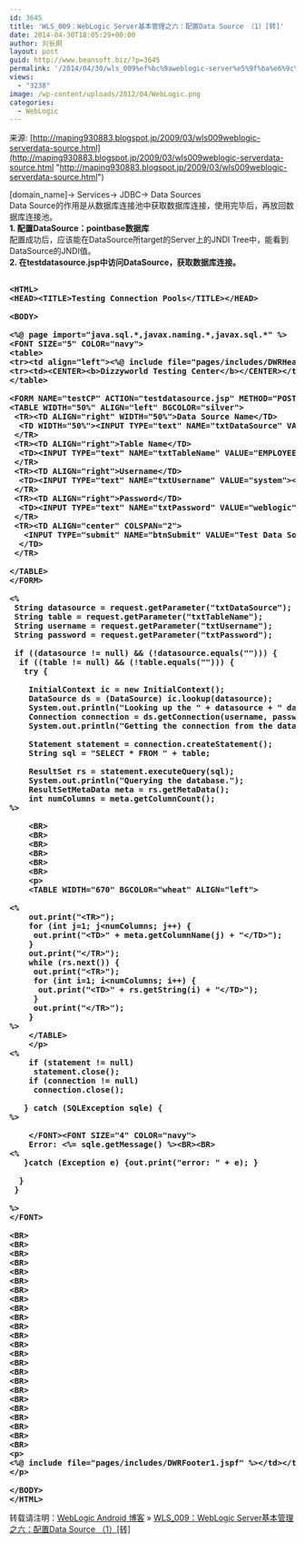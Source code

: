 ```yaml
---
id: 3645
title: 'WLS_009：WebLogic Server基本管理之六：配置Data Source （1）[转]'
date: 2014-04-30T18:05:29+00:00
author: 刘长炯
layout: post
guid: http://www.beansoft.biz/?p=3645
permalink: '/2014/04/30/wls_009%ef%bc%9aweblogic-server%e5%9f%ba%e6%9c%ac%e7%ae%a1%e7%90%86%e4%b9%8b%e5%85%ad%ef%bc%9a%e9%85%8d%e7%bd%aedata-source-%ef%bc%881%ef%bc%89%e8%bd%ac/'
views:
  - "3238"
image: /wp-content/uploads/2012/04/WebLogic.png
categories:
  - WebLogic
---
```

来源: [http://maping930883.blogspot.jp/2009/03/wls009weblogic-serverdata-source.html](http://maping930883.blogspot.jp/2009/03/wls009weblogic-serverdata-source.html "http://maping930883.blogspot.jp/2009/03/wls009weblogic-serverdata-source.html")

[domain_name]-> Services-> JDBC-> Data Sources   
Data Source的作用是从数据库连接池中获取数据库连接，使用完毕后，再放回数据库连接池。   
[<img border="0" alt="" src="http://2.bp.blogspot.com/-rlCMasDSiJA/TtwV4W8ec4I/AAAAAAAACQ8/guxx9seWaY0/s400/WLS_Admin_DS.gif" />](http://2.bp.blogspot.com/-rlCMasDSiJA/TtwV4W8ec4I/AAAAAAAACQ8/guxx9seWaY0/s1600/WLS_Admin_DS.gif)   
**1. 配置DataSource：pointbase数据库**   
[<img border="0" alt="" src="http://4.bp.blogspot.com/-wM5ZRyMxxnM/TggednNbZ0I/AAAAAAAABYs/VEdMedcXKwg/s400/WLS_Admin_DS_1.gif" />](http://4.bp.blogspot.com/-wM5ZRyMxxnM/TggednNbZ0I/AAAAAAAABYs/VEdMedcXKwg/s1600/WLS_Admin_DS_1.gif)   
[<img border="0" alt="" src="http://3.bp.blogspot.com/-LdXQk_IBkL0/Tggeh0lh69I/AAAAAAAABY0/9jVRJ0oqGw4/s400/WLS_Admin_DS_2.gif" />](http://3.bp.blogspot.com/-LdXQk_IBkL0/Tggeh0lh69I/AAAAAAAABY0/9jVRJ0oqGw4/s1600/WLS_Admin_DS_2.gif)   
配置成功后，应该能在DataSource所target的Server上的JNDI Tree中，能看到DataSource的JNDI值。   
[<img border="0" alt="" src="http://1.bp.blogspot.com/-QCK9qreAhAY/TggguIkePsI/AAAAAAAABY8/irGnm0ddm5U/s400/WLS_Admin_DS_3.gif" />](http://1.bp.blogspot.com/-QCK9qreAhAY/TggguIkePsI/AAAAAAAABY8/irGnm0ddm5U/s1600/WLS_Admin_DS_3.gif)   
**2. 在testdatasource.jsp中访问DataSource，获取数据库连接。**

<pre><strong>
&lt;HTML&gt;
&lt;HEAD&gt;&lt;TITLE&gt;Testing Connection Pools&lt;/TITLE&gt;&lt;/HEAD&gt;

&lt;BODY&gt;

&lt;%@ page import="java.sql.*,javax.naming.*,javax.sql.*" %&gt;
&lt;FONT SIZE="5" COLOR="navy"&gt;
&lt;table&gt;
&lt;tr&gt;&lt;td align="left"&gt;&lt;%@ include file="pages/includes/DWRHeader1.jspf" %&gt;&lt;/td&gt;&lt;/tr&gt;
&lt;tr&gt;&lt;td&gt;&lt;CENTER&gt;&lt;b&gt;Dizzyworld Testing Center&lt;/b&gt;&lt;/CENTER&gt;&lt;/td&gt;&lt;/tr&gt;
&lt;/table&gt;

&lt;FORM NAME="testCP" ACTION="testdatasource.jsp" METHOD="POST"&gt;
&lt;TABLE WIDTH="50%" ALIGN="left" BGCOLOR="silver"&gt;
 &lt;TR&gt;&lt;TD ALIGN="right" WIDTH="50%"&gt;Data Source Name&lt;/TD&gt;
  &lt;TD WIDTH="50%"&gt;&lt;INPUT TYPE="text" NAME="txtDataSource" VALUE="dizzyworldDS"&gt;&lt;/TD&gt;
 &lt;/TR&gt;
 &lt;TR&gt;&lt;TD ALIGN="right"&gt;Table Name&lt;/TD&gt;
  &lt;TD&gt;&lt;INPUT TYPE="text" NAME="txtTableName" VALUE="EMPLOYEE"&gt;&lt;/TD&gt;
 &lt;/TR&gt;
 &lt;TR&gt;&lt;TD ALIGN="right"&gt;Username&lt;/TD&gt;
  &lt;TD&gt;&lt;INPUT TYPE="text" NAME="txtUsername" VALUE="system"&gt;&lt;/TD&gt;
 &lt;/TR&gt;
 &lt;TR&gt;&lt;TD ALIGN="right"&gt;Password&lt;/TD&gt;
  &lt;TD&gt;&lt;INPUT TYPE="text" NAME="txtPassword" VALUE="weblogic"&gt;&lt;/TD&gt;
 &lt;/TR&gt;
 &lt;TR&gt;&lt;TD ALIGN="center" COLSPAN="2"&gt;
   &lt;INPUT TYPE="submit" NAME="btnSubmit" VALUE="Test Data Source"&gt;
  &lt;/TD&gt;
 &lt;/TR&gt;
 
&lt;/TABLE&gt;
&lt;/FORM&gt;

&lt;%
 String datasource = request.getParameter("txtDataSource");
 String table = request.getParameter("txtTableName");
 String username = request.getParameter("txtUsername");
 String password = request.getParameter("txtPassword");

 if ((datasource != null) && (!datasource.equals(""))) {
  if ((table != null) && (!table.equals(""))) {
   try {

    InitialContext ic = new InitialContext();
    DataSource ds = (DataSource) ic.lookup(datasource);
    System.out.println("Looking up the " + datasource + " data source.");
    Connection connection = ds.getConnection(username, password);
    System.out.println("Getting the connection from the database.");

    Statement statement = connection.createStatement();
    String sql = "SELECT * FROM " + table;

    ResultSet rs = statement.executeQuery(sql);
    System.out.println("Querying the database.");
    ResultSetMetaData meta = rs.getMetaData();
    int numColumns = meta.getColumnCount();
%&gt;
    
    &lt;BR&gt;
    &lt;BR&gt;
    &lt;BR&gt;
    &lt;BR&gt;
    &lt;BR&gt;
    &lt;BR&gt;
    &lt;p&gt;
    &lt;TABLE WIDTH="670" BGCOLOR="wheat" ALIGN="left"&gt;
    
&lt;%
    out.print("&lt;TR&gt;");
    for (int j=1; j&lt;numColumns; j++) {
     out.print("&lt;TD&gt;" + meta.getColumnName(j) + "&lt;/TD&gt;");
    }
    out.print("&lt;/TR&gt;");
    while (rs.next()) {
     out.print("&lt;TR&gt;");
     for (int i=1; i&lt;numColumns; i++) {
      out.print("&lt;TD&gt;" + rs.getString(i) + "&lt;/TD&gt;");
     }
     out.print("&lt;/TR&gt;");
    }
%&gt;
    &lt;/TABLE&gt;
    &lt;/p&gt;
&lt;%
    if (statement != null)
     statement.close();
    if (connection != null)
     connection.close();

   } catch (SQLException sqle) {
%&gt;

    &lt;/FONT&gt;&lt;FONT SIZE="4" COLOR="navy"&gt;
    Error: &lt;%= sqle.getMessage() %&gt;&lt;BR&gt;&lt;BR&gt;
&lt;%
   }catch (Exception e) {out.print("error: " + e); }

  }
 }

%&gt;
&lt;/FONT&gt;

&lt;BR&gt;
&lt;BR&gt;
&lt;BR&gt;
&lt;BR&gt;
&lt;BR&gt;
&lt;BR&gt;
&lt;BR&gt;
&lt;BR&gt;
&lt;BR&gt;
&lt;BR&gt;
&lt;BR&gt;
&lt;BR&gt;
&lt;BR&gt;
&lt;BR&gt;
&lt;BR&gt;
&lt;BR&gt;
&lt;BR&gt;
&lt;BR&gt;
&lt;BR&gt;
&lt;BR&gt;
&lt;BR&gt;
&lt;BR&gt;
&lt;BR&gt;
&lt;BR&gt;
&lt;p&gt;
&lt;%@ include file="pages/includes/DWRFooter1.jspf" %&gt;&lt;/td&gt;&lt;/tr&gt;
&lt;/p&gt;

&lt;/BODY&gt;
&lt;/HTML&gt;</strong></pre>

转载请注明：[WebLogic Android 博客](http://www.beansoft.biz) &raquo; [WLS_009：WebLogic Server基本管理之六：配置Data Source （1）[转]](http://www.beansoft.biz/2014/04/30/wls_009%ef%bc%9aweblogic-server%e5%9f%ba%e6%9c%ac%e7%ae%a1%e7%90%86%e4%b9%8b%e5%85%ad%ef%bc%9a%e9%85%8d%e7%bd%aedata-source-%ef%bc%881%ef%bc%89%e8%bd%ac/)